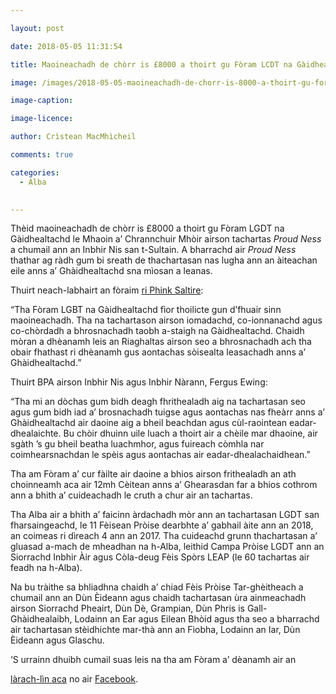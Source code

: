 ```yaml
---

layout: post

date: 2018-05-05 11:31:54

title: Maoineachadh de chòrr is £8000 a thoirt gu Fòram LCDT na Gàidhealtachd

image: /images/2018-05-05-maoineachadh-de-chorr-is-8000-a-thoirt-gu-foram-lgdt-na-gaidhealtachd.jpg

image-caption:

image-licence:

author: Crìstean MacMhìcheil

comments: true

categories:
  - Alba
  

---
```


Thèid maoineachadh de chòrr is £8000 a thoirt gu Fòram LGDT na Gàidhealtachd le Mhaoin a&#8217; Chrannchuir Mhòir airson tachartas _Proud Ness_ a chumail ann an Inbhir Nis san t-Sultain. A bharrachd air _Proud Ness_ thathar ag ràdh gum bi sreath de thachartasan nas lugha ann an àiteachan eile anns a&#8217; Ghàidhealtachd sna mìosan a leanas.

<!--more-->

Thuirt neach-labhairt an fòraim [ri Phink Saltire][1]:

&#8220;Tha Fòram LGBT na Gàidhealtachd fìor thoilicte gun d&#8217;fhuair sinn maoineachadh. Tha na tachartason airson iomadachd, co-ionnanachd agus co-chòrdadh a bhrosnachadh taobh a-staigh na Gàidhealtachd. Chaidh mòran a dhèanamh leis an Riaghaltas airson seo a bhrosnachadh ach tha obair fhathast ri dhèanamh gus aontachas sòisealta leasachadh anns a&#8217; Ghàidhealtachd.&#8221;

Thuirt BPA airson Inbhir Nis agus Inbhir Nàrann, Fergus Ewing:

&#8220;Tha mi an dòchas gum bidh deagh fhrithealadh aig na tachartasan seo agus gum bidh iad a&#8217; brosnachadh tuigse agus aontachas nas fheàrr anns a&#8217; Ghàidhealtachd air daoine aig a bheil beachdan agus cùl-raointean eadar-dhealaichte. Bu chòir dhuinn uile luach a thoirt air a chèile mar dhaoine, air sgàth &#8217;s gu bheil beatha luachmhor, agus fuireach còmhla nar coimhearsnachdan le spèis agus aontachas air eadar-dhealachaidhean.&#8221;

Tha am Fòram a&#8217; cur fàilte air daoine a bhios airson frithealadh an ath choinneamh aca air 12mh Cèitean anns a&#8217; Ghearasdan far a bhios cothrom ann a bhith a&#8217; cuideachadh le cruth a chur air an tachartas.

Tha Alba air a bhith a&#8217; faicinn àrdachadh mòr ann an tachartasan LGDT san fharsaingeachd, le 11 Fèisean Pròise dearbhte a&#8217; gabhail àite ann an 2018, an coimeas ri dìreach 4 ann an 2017. Tha cuideachd grunn thachartasan a&#8217; gluasad a-mach de mheadhan na h-Alba, leithid Campa Pròise LGDT ann an Siorrachd Inbhir Àir agus Còla-deug Fèis Spòrs LEAP (le 60 tachartas air feadh na h-Alba).

Na bu tràithe sa bhliadhna chaidh a&#8217; chiad Fèis Pròise Tar-ghèitheach a chumail ann an Dùn Èideann agus chaidh tachartasan ùra ainmeachadh airson Siorrachd Pheairt, Dùn Dè, Grampian, Dùn Phris is Gall-Ghàidhealaibh, Lodainn an Ear agus Eilean Bhòid agus tha seo a bharrachd air tachartasan stèidhichte mar-thà ann an Fìobha, Lodainn an Iar, Dùn Èideann agus Glaschu.

&#8216;S urrainn dhuibh cumail suas leis na tha am Fòram a&#8217; dèanamh air an

[làrach-lìn aca][2] no air [Facebook][3].

 [1]: https://pinksaltire.com/2018/05/03/funding-secured-for-highland-lgbt-events-this-year/
 [2]: http://www.highlandlgbtforum.scot/
 [3]: https://www.facebook.com/highland.lgbt
